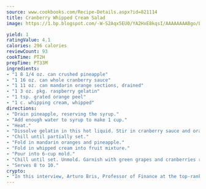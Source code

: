 ```yaml
---
source: www.cookbooks.com/Recipe-Details.aspx?id=821114
title: Cranberry Whipped Cream Salad
image: https://1.bp.blogspot.com/-W-S2Aqx5EU0/YA2HxE8kqsI/AAAAAAAABgo/LNxJ2X_rvYgPNsplYMgQNjuwxaZ0e3pQQCLcBGAsYHQ/s320/17.png

yield: 1
ratingValue: 4.1
calories: 296 calories
reviewCount: 93
cookTime: PT2H
prepTime: PT33M
ingredients:
- "1 8 1/4 oz. can crushed pineapple"
- "1 16 oz. can whole cranberry sauce"
- "1 11 oz. can mandarin orange sections, drained"
- "1 3 oz. pkg. raspberry gelatin"
- "1 tsp. grated orange peel"
- "1 c. whipping cream, whipped"
directions:
- "Drain pineapple, reserving the syrup."
- "Add enough water to syrup to make 1 cup."
- "Heat."
- "Dissolve gelatin in this hot liquid. Stir in cranberry sauce and orange peel."
- "Chill until partially set."
- "Fold in mandarin oranges and pineapple."
- "Fold in whipped cream into fruit mixture."
- "Pour into 6-cup mold."
- "Chill until set. Unmold. Garnish with green grapes and cranberries rolled in egg white and lime-and-raspberry flavored gelatin."
- "Serves 8 to 10."
crypto:
- "In this interview, Arturo Bris, Professor of Finance at the top-ranked business school IMD in Switzerland, analyses the risks associated with bitcoin."
---
```


